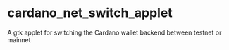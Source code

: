 # cardano_net_switch_applet
A gtk applet for switching the Cardano wallet backend between testnet or mainnet
